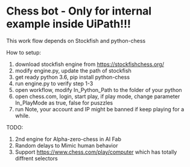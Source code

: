# Chess bot - Only for internal example inside UiPath!!!

This work flow depends on Stockfish and python-chess 

How to setup:
1. download stockfish engine from https://stockfishchess.org/
2. modify engine.py, update the path of stockfish
3. get ready python 3.6, pip install python-chess
4. run engine.py to verify step 1-3
5. open workflow, modify In_Python_Path to the folder of your python
6. open chess.com, login, start play, if play mode, change parameter In_PlayMode as true, false for puszzles
7. run
Note, your account and IP might be banned if keep playing for a while.

TODO:
1. 2nd engine for Alpha-zero-chess in AI Fab
2. Random delays to Mimic human behavior  
3. Support https://www.chess.com/play/computer which has totally diffrent selectors
